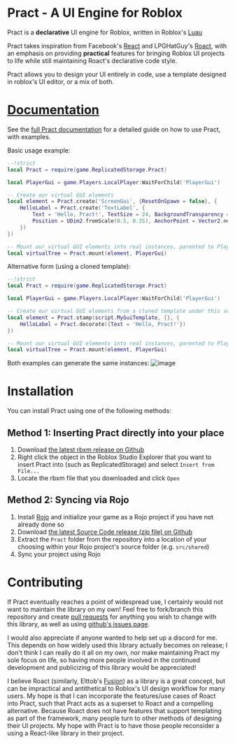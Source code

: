 # Pract - A UI Engine for Roblox

Pract is a **declarative** UI engine for Roblox, written in Roblox's [Luau](https://luau-lang.org/)

Pract takes inspiration from Facebook's [React](https://reactjs.org/) and LPGHatGuy's [Roact](https://github.com/Roblox/roact), with an emphasis on providing **practical** features for bringing Roblox UI projects to life while still maintaining Roact's declarative code style.

Pract allows you to design your UI entirely in code, use a template designed in roblox's UI editor, or a mix of both.

# [Documentation](https://ambergracerblx.github.io/pract)

See the [full Pract documentation](https://ambergracerblx.github.io/pract) for a detailed guide on how to use Pract, with examples.

Basic usage example:
```lua
--!strict
local Pract = require(game.ReplicatedStorage.Pract)

local PlayerGui = game.Players.LocalPlayer:WaitForChild('PlayerGui')

-- Create our virtual GUI elements
local element = Pract.create('ScreenGui', {ResetOnSpawn = false}, {
    HelloLabel = Pract.create('TextLabel', {
        Text = 'Hello, Pract!', TextSize = 24, BackgroundTransparency = 1,
        Position = UDim2.fromScale(0.5, 0.35), AnchorPoint = Vector2.new(0.5, 0.5)
    })
})

-- Mount our virtual GUI elements into real instances, parented to PlayerGui
local virtualTree = Pract.mount(element, PlayerGui)
```
Alternative form (using a cloned template):
```lua
--!strict
local Pract = require(game.ReplicatedStorage.Pract)

local PlayerGui = game.Players.LocalPlayer:WaitForChild('PlayerGui')

-- Create our virtual GUI elements from a cloned template under this script
local element = Pract.stamp(script.MyGuiTemplate, {}, {
    HelloLabel = Pract.decorate({Text = 'Hello, Pract!'})
})

-- Mount our virtual GUI elements into real instances, parented to PlayerGui
local virtualTree = Pract.mount(element, PlayerGui)
```
Both examples can generate the same instances:
![image](https://user-images.githubusercontent.com/93293456/139168972-49572640-604f-4781-a6f8-ba8ef98509ac.png)

# Installation

You can install Pract using one of the following methods:

## Method 1: Inserting Pract directly into your place
1. Download [the latest rbxm release on Github](https://github.com/ambers-careware/pract/releases/)
2. Right click the object in the Roblox Studio Explorer that you want to insert Pract into (such as ReplicatedStorage) and select `Insert from File...`
3. Locate the rbxm file that you downloaded and click `Open`


## Method 2: Syncing via Rojo
1. Install [Rojo](https://rojo.space/) and initialize your game as a Rojo project if you have not already done so
1. Download [the latest Source Code release (zip file) on Github](https://github.com/ambers-careware/pract/releases/)
3. Extract the `Pract` folder from the repository into a location of your choosing within your Rojo project's source folder (e.g. `src/shared`)
4. Sync your project using Rojo

# Contributing

If Pract eventually reaches a point of widespread use, I certainly would not want to maintain the library on my own! Feel free to fork/branch this repository and create [pull requests](https://github.com/ambers-careware/pract/pulls) for anything you wish to change with this library, as well as using [github's issues page](https://github.com/ambers-careware/pract/issues).

I would also appreciate if anyone wanted to help set up a discord for me. This depends on how widely used this library actually becomes on release; I don't think I can really do it all on my own, nor make maintaining Pract my sole focus on life, so having more people involved in the continued development and publicizing of this library would be appreciated!

I believe Roact (similarly, Elttob's [Fusion](https://elttob.github.io/Fusion/)) as a library is a great concept, but can be impractical and antithetical to Roblox's UI design workflow for many users. My hope is that I can incorporate the features/use cases of Roact into Pract, such that Pract acts as a superset to Roact and a compelling alternative. Because Roact does not have features that support templating as part of the framework, many people turn to other methods of designing their UI projects. My hope with Pract is to have those people reconsider a using a React-like library in their project.
